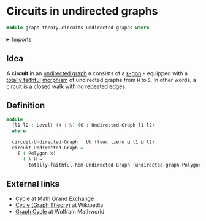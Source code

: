 # Circuits in undirected graphs

```agda
module graph-theory.circuits-undirected-graphs where
```

<details><summary>Imports</summary>

```agda
open import elementary-number-theory.natural-numbers

open import foundation.dependent-pair-types
open import foundation.universe-levels

open import graph-theory.polygons
open import graph-theory.totally-faithful-morphisms-undirected-graphs
open import graph-theory.undirected-graphs
```

</details>

## Idea

A **circuit** in an [undirected graph](graph-theory.undirected-graphs.md) `G`
consists of a [`k`-gon](graph-theory.polygons.md) `H` equipped with a
[totally faithful](graph-theory.totally-faithful-morphisms-undirected-graphs.md)
[morphism](graph-theory.morphisms-undirected-graphs.md) of undirected graphs
from `H` to `G`. In other words, a circuit is a closed walk with no repeated
edges.

## Definition

```agda
module _
  {l1 l2 : Level} (k : ℕ) (G : Undirected-Graph l1 l2)
  where

  circuit-Undirected-Graph : UU (lsuc lzero ⊔ l1 ⊔ l2)
  circuit-Undirected-Graph =
    Σ ( Polygon k)
      ( λ H →
        totally-faithful-hom-Undirected-Graph (undirected-graph-Polygon k H) G)
```

## External links

- <a href="http://ul-fmf.github.io/MaGE/Q245595" id="circuit-undirected-graph">Cycle</a>
  at Math Grand Exchange
- <a href="https://en.wikipedia.org/wiki/Cycle_(graph_theory)">Cycle (Graph
  Theory)</a> at Wikipedia
- <a href="https://mathworld.wolfram.com/GraphCycle.html">Graph Cycle</a> at
  Wolfram Mathworld
